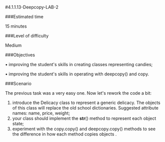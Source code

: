 #4.1.1.13-Deepcopy-LAB-2

###Estimated time

15 minutes

###Level of difficulty

Medium

###Objectives

•	improving the student's skills in creating classes representing candies;

•	improving the student's skills in operating with deepcopy() and copy.

###Scenario

The previous task was a very easy one. Now let's rework the code a bit:
1.	introduce the Delicacy class to represent a generic delicacy. The objects of this class will replace the old school dictionaries. Suggested attribute names: name, price, weight;
2.	your class should implement the __str__() method to represent each object state;
3.	experiment with the copy.copy() and deepcopy.copy() methods to see the difference in how each method copies objects .
